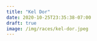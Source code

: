 ```yaml
---
title: "Kel Dor"
date: 2020-10-25T23:35:38-07:00
draft: true
image: /img/races/kel-dor.jpeg
---
```


